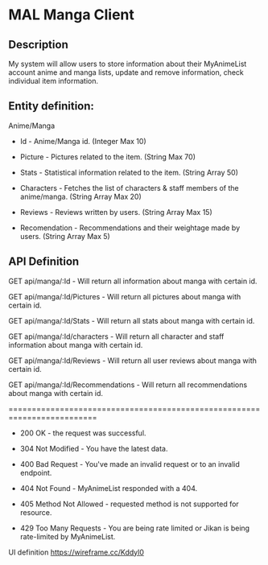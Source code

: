 
# MAL Manga Client

## Description

My system will allow users to store information about their MyAnimeList account anime and manga lists, update and remove information, check individual item information.

## Entity definition:

Anime/Manga

- Id - Anime/Manga id. (Integer Max 10)

- Picture - Pictures related to the item. (String Max 70)

- Stats - Statistical information related to the item. (String Array 50)

- Characters - Fetches the list of characters & staff members of the anime/manga. (String Array Max 20)

- Reviews - Reviews written by users. (String Array Max 15)

- Recomendation - Recommendations and their weightage made by users. (String Array Max 5)

## API Definition

GET api/manga/:Id - Will return all information about manga with certain id.

GET api/manga/:Id/Pictures - Will return all pictures about manga with certain id.

GET api/manga/:Id/Stats - Will return all stats about manga with certain id.

GET api/manga/:Id/characters - Will return all character and staff information about manga with certain id.

GET api/manga/:Id/Reviews - Will return all user reviews about manga with certain id.

GET api/manga/:Id/Recommendations - Will return all recommendations about manga with certain id.

=========================================================================

- 200 OK - the request was successful.

- 304 Not Modified - You have the latest data.

- 400 Bad Request - You've made an invalid request or to an invalid endpoint.

- 404 Not Found - MyAnimeList responded with a 404.

- 405 Method Not Allowed - requested method is not supported for resource.

- 429 Too Many Requests - You are being rate limited or Jikan is being rate-limited by MyAnimeList.


UI definition
https://wireframe.cc/Kddyl0
